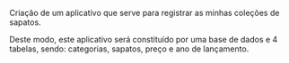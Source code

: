Criação de um aplicativo que serve para registrar as minhas coleções de sapatos.<p/>
Deste modo, este aplicativo será constituído por uma base de dados e 4 tabelas, sendo: categorias, sapatos, preço e ano de lançamento.
